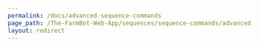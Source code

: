 ```yaml
---
permalink: /docs/advanced-sequence-commands
page_path: /The-FarmBot-Web-App/sequences/sequence-commands/advanced
layout: redirect
---
```

